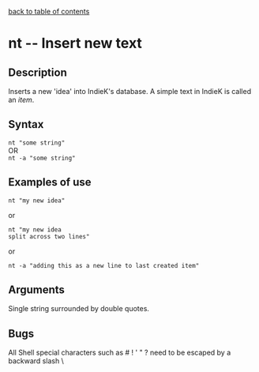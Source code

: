 [back to table of contents](/index.md)
# nt -- Insert new text
## Description
Inserts a new 'idea' into IndieK's database. A simple text in
IndieK is called an _item_.
## Syntax
```nt "some string"```  
OR  
```nt -a "some string"```
## Examples of use
```
nt "my new idea"
```
or
```
nt "my new idea  
split across two lines"
```
or
```
nt -a "adding this as a new line to last created item"
```
## Arguments
Single string surrounded by double quotes.
## Bugs
All Shell special characters such as # ! ' " ? need to be escaped by a backward
slash \
